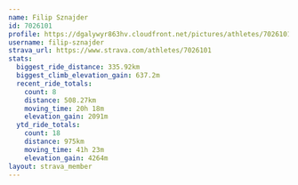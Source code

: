 ```yaml
---
name: Filip Sznajder
id: 7026101
profile: https://dgalywyr863hv.cloudfront.net/pictures/athletes/7026101/2123836/18/large.jpg
username: filip-sznajder
strava_url: https://www.strava.com/athletes/7026101
stats:
  biggest_ride_distance: 335.92km
  biggest_climb_elevation_gain: 637.2m
  recent_ride_totals:
    count: 8
    distance: 508.27km
    moving_time: 20h 18m
    elevation_gain: 2091m
  ytd_ride_totals:
    count: 18
    distance: 975km
    moving_time: 41h 23m
    elevation_gain: 4264m
layout: strava_member
--- 
```

